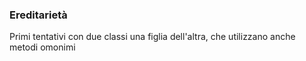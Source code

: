 ### Ereditarietà
Primi tentativi con due classi una figlia dell'altra, che utilizzano anche metodi omonimi